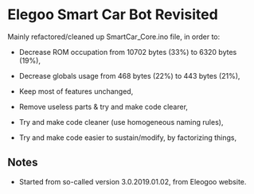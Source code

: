 # Elegoo Smart Car Bot Revisited

Mainly refactored/cleaned up SmartCar_Core.ino file, in order to:

* Decrease ROM occupation from 10702 bytes (33%) to 6320 bytes (19%),
* Decrease globals  usage from   468 bytes (22%) to  443 bytes (21%),
* Keep most of features unchanged,

* Remove useless parts & try and make code clearer,
* Try and make code cleaner (use homogeneous naming rules),
* Try and make code easier to sustain/modify, by factorizing things,

## Notes

* Started from so-called version 3.0.2019.01.02, from Eleogoo website.
